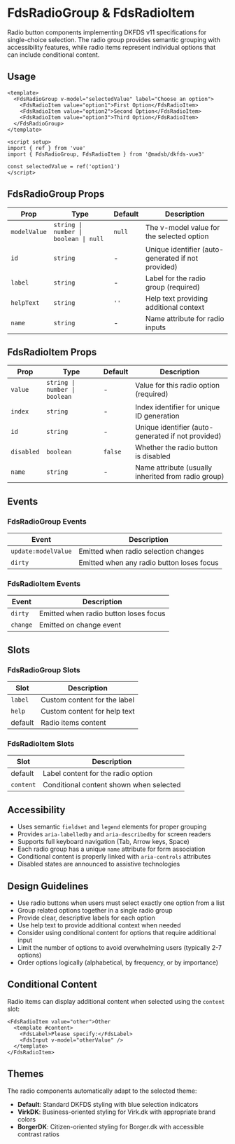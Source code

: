 # FdsRadioGroup & FdsRadioItem

Radio button components implementing DKFDS v11 specifications for single-choice selection. The radio group provides semantic grouping with accessibility features, while radio items represent individual options that can include conditional content.

## Usage

```vue
<template>
  <FdsRadioGroup v-model="selectedValue" label="Choose an option">
    <FdsRadioItem value="option1">First Option</FdsRadioItem>
    <FdsRadioItem value="option2">Second Option</FdsRadioItem>
    <FdsRadioItem value="option3">Third Option</FdsRadioItem>
  </FdsRadioGroup>
</template>

<script setup>
import { ref } from 'vue'
import { FdsRadioGroup, FdsRadioItem } from '@madsb/dkfds-vue3'

const selectedValue = ref('option1')
</script>
```

## FdsRadioGroup Props

| Prop         | Type                                  | Default | Description                                        |
| ------------ | ------------------------------------- | ------- | -------------------------------------------------- |
| `modelValue` | `string \| number \| boolean \| null` | `null`  | The v-model value for the selected option          |
| `id`         | `string`                              | -       | Unique identifier (auto-generated if not provided) |
| `label`      | `string`                              | -       | Label for the radio group (required)               |
| `helpText`   | `string`                              | `''`    | Help text providing additional context             |
| `name`       | `string`                              | -       | Name attribute for radio inputs                    |

## FdsRadioItem Props

| Prop       | Type                          | Default | Description                                         |
| ---------- | ----------------------------- | ------- | --------------------------------------------------- |
| `value`    | `string \| number \| boolean` | -       | Value for this radio option (required)              |
| `index`    | `string`                      | -       | Index identifier for unique ID generation           |
| `id`       | `string`                      | -       | Unique identifier (auto-generated if not provided)  |
| `disabled` | `boolean`                     | `false` | Whether the radio button is disabled                |
| `name`     | `string`                      | -       | Name attribute (usually inherited from radio group) |

## Events

### FdsRadioGroup Events

| Event               | Description                               |
| ------------------- | ----------------------------------------- |
| `update:modelValue` | Emitted when radio selection changes      |
| `dirty`             | Emitted when any radio button loses focus |

### FdsRadioItem Events

| Event    | Description                           |
| -------- | ------------------------------------- |
| `dirty`  | Emitted when radio button loses focus |
| `change` | Emitted on change event               |

## Slots

### FdsRadioGroup Slots

| Slot    | Description                  |
| ------- | ---------------------------- |
| `label` | Custom content for the label |
| `help`  | Custom content for help text |
| default | Radio items content          |

### FdsRadioItem Slots

| Slot      | Description                             |
| --------- | --------------------------------------- |
| default   | Label content for the radio option      |
| `content` | Conditional content shown when selected |

## Accessibility

- Uses semantic `fieldset` and `legend` elements for proper grouping
- Provides `aria-labelledby` and `aria-describedby` for screen readers
- Supports full keyboard navigation (Tab, Arrow keys, Space)
- Each radio group has a unique `name` attribute for form association
- Conditional content is properly linked with `aria-controls` attributes
- Disabled states are announced to assistive technologies

## Design Guidelines

- Use radio buttons when users must select exactly one option from a list
- Group related options together in a single radio group
- Provide clear, descriptive labels for each option
- Use help text to provide additional context when needed
- Consider using conditional content for options that require additional input
- Limit the number of options to avoid overwhelming users (typically 2-7 options)
- Order options logically (alphabetical, by frequency, or by importance)

## Conditional Content

Radio items can display additional content when selected using the `content` slot:

```vue
<FdsRadioItem value="other">Other
  <template #content>
    <FdsLabel>Please specify:</FdsLabel>
    <FdsInput v-model="otherValue" />
  </template>
</FdsRadioItem>
```

## Themes

The radio components automatically adapt to the selected theme:

- **Default**: Standard DKFDS styling with blue selection indicators
- **VirkDK**: Business-oriented styling for Virk.dk with appropriate brand colors
- **BorgerDK**: Citizen-oriented styling for Borger.dk with accessible contrast ratios
